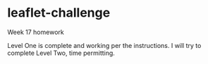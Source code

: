 # leaflet-challenge
Week 17 homework 

Level One is complete and working per the instructions.  I will try to complete Level Two, time permitting.
